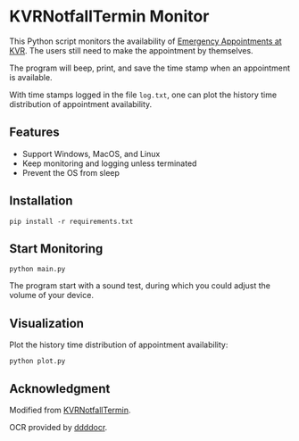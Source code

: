 # KVRNotfallTermin Monitor

This Python script monitors the availability of [Emergency Appointments at KVR](https://stadt.muenchen.de/terminvereinbarung_/terminvereinbarung_abh.html?cts=1000113). The users still need to make the appointment by themselves.

The program will beep, print, and save the time stamp when an appointment is available.

With time stamps logged in the file `log.txt`, one can plot the history time distribution of appointment availability.

## Features

- Support Windows, MacOS, and Linux
- Keep monitoring and logging unless terminated
- Prevent the OS from sleep

## Installation

```shell
pip install -r requirements.txt
```

## Start Monitoring

```shell
python main.py
```

The program start with a sound test, during which you could adjust the volume of your device.

## Visualization

Plot the history time distribution of appointment availability:

```shell
python plot.py
```

## Acknowledgment

Modified from [KVRNotfallTermin](https://github.com/troywei123/KVRNotfalltermin).

OCR provided by [ddddocr](https://github.com/sml2h3/ddddocr).
